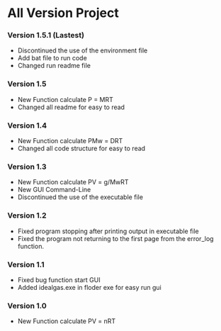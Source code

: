 # All Version Project

### Version 1.5.1 (Lastest)
- Discontinued the use of the environment file
- Add bat file to run code
- Changed run readme file

### Version 1.5
- New Function calculate P = MRT
- Changed all readme for easy to read

### Version 1.4

- New Function calculate PMw = DRT
- Changed all code structure for easy to read

### Version 1.3

- New Function calculate PV = g/MwRT
- New GUI Command-Line
- Discontinued the use of the executable file

### Version 1.2

- Fixed program stopping after printing output in executable file
- Fixed the program not returning to the first page from the error_log function.

### Version 1.1

- Fixed bug function start GUI
- Added idealgas.exe in floder exe for easy run gui

### Version 1.0

- New Function calculate PV = nRT